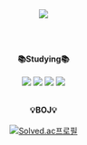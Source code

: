<div align=center>
	<img src="https://capsule-render.vercel.app/api?type=venom&color=8a00af&height=200&section=header&text=TAKU&fontColor=d89be8&fontSize=100&animation=fadeIn" />	
  
<br><br>
  
<p align="center">
  <Strong>📚Studying📚</Strong><br><br>
  <img src="https://img.shields.io/badge/Python-3776AB?style=flat&logo=python&logoColor=white"/>
  <img src="https://img.shields.io/badge/C++-3178C6?style=flat&logo=cplusplus&logoColor=white"/>
  <img src="https://img.shields.io/badge/C%23-A566FF?style=flat&logo=csharp&logoColor=white"/>
  <img src="https://img.shields.io/badge/Unity-000000?style=flat&logo=unity&logoColor=white"/>
  <br><br>
<p align="center">
    <a>
      <strong>💡BOJ💡</strong>
      <br><br>
    </a>
    <a href="https://solved.ac/Taku">
        <img src="http://mazassumnida.wtf/api/v2/generate_badge?boj=taku" alt="Solved.ac프로필">
    </a>  
    <br><br>
<!--
    <a href="https://github.com/anuraghazra/github-readme-stats">
        <img src="https://github-readme-stats.vercel.app/api/top-langs/?username=TAK-C" alt="Top Langs">
    </a>
-->
